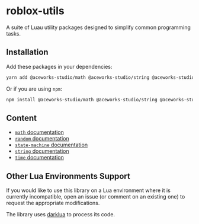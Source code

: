 # roblox-utils

A suite of Luau utility packages designed to simplify common programming tasks.

## Installation

Add these packages in your dependencies:

```bash
yarn add @aceworks-studio/math @aceworks-studio/string @aceworks-studio/time
```

Or if you are using `npm`:

```bash
npm install @aceworks-studio/math @aceworks-studio/string @aceworks-studio/time
```

## Content

- [`math` documentation](./packages/math/README.md#content)
- [`random` documentation](./packages/random/README.md#content)
- [`state-machine` documentation](./packages/state-machine/README.md#content)
- [`string` documentation](./packages/string/README.md#content)
- [`time` documentation](./packages/time/README.md#content)

## Other Lua Environments Support

If you would like to use this library on a Lua environment where it is currently incompatible, open an issue (or comment on an existing one) to request the appropriate modifications.

The library uses [darklua](https://github.com/seaofvoices/darklua) to process its code.
